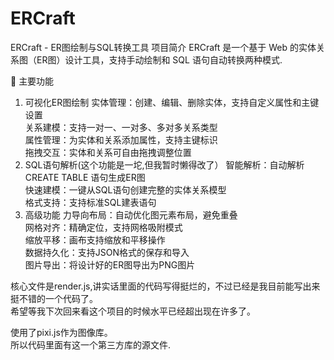 # ERCraft
ERCraft - ER图绘制与SQL转换工具
项目简介
ERCraft 是一个基于 Web 的实体关系图（ER图）设计工具，支持手动绘制和 SQL 语句自动转换两种模式.

🎯 主要功能
1. 可视化ER图绘制
实体管理：创建、编辑、删除实体，支持自定义属性和主键设置<br>
关系建模：支持一对一、一对多、多对多关系类型<br>
属性管理：为实体和关系添加属性，支持主键标识<br>
拖拽交互：实体和关系可自由拖拽调整位置<br>
2. SQL语句解析(这个功能是一坨,但我暂时懒得改了）
智能解析：自动解析 CREATE TABLE 语句生成ER图<br>
快速建模：一键从SQL语句创建完整的实体关系模型<br>
格式支持：支持标准SQL建表语句<br>
3. 高级功能
力导向布局：自动优化图元素布局，避免重叠<br>
网格对齐：精确定位，支持网格吸附模式<br>
缩放平移：画布支持缩放和平移操作<br>
数据持久化：支持JSON格式的保存和导入<br>
图片导出：将设计好的ER图导出为PNG图片<br>

核心文件是render.js,讲实话里面的代码写得挺烂的，不过已经是我目前能写出来挺不错的一个代码了。<br>
希望等我下次回来看这个项目的时候水平已经超出现在许多了。<br>

使用了pixi.js作为图像库。<br>
所以代码里面有这一个第三方库的源文件.
